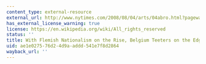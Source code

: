 ```yaml
---
content_type: external-resource
external_url: http://www.nytimes.com/2008/08/04/arts/04abro.html?pagewanted=all
has_external_license_warning: true
license: https://en.wikipedia.org/wiki/All_rights_reserved
status: ''
title: With Flemish Nationalism on the Rise, Belgium Teeters on the Edge
uid: ae1e0275-76d2-4d9a-addd-541e7f8d2864
wayback_url: ''
---
```

